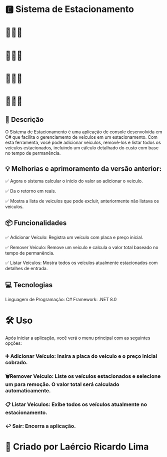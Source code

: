 
# 🅴  Sistema de Estacionamento
# 🚗💨💨
# 🚙💨💨 
# 🚗💨💨 
# 🚙💨💨
## 🚀 Descrição
O Sistema de Estacionamento é uma aplicação de console desenvolvida em C# que facilita o gerenciamento de veículos em um estacionamento. Com esta ferramenta, você pode adicionar veículos, removê-los e listar todos os veículos estacionados, incluindo um cálculo detalhado do custo com base no tempo de permanência.
## 💡 Melhorias e aprimoramento da versão anterior:
✅ Agora o sistema calcular o inicio do valor ao adicionar o veiculo.

✅ Da o retorno em reais.

✅ Mostra a lista de veiculos que pode excluir, anteriormente não listava os veiculos.

## 📦 Funcionalidades
✅ Adicionar Veículo: Registra um veículo com placa e preço inicial.

✅ Remover Veículo: Remove um veículo e calcula o valor total baseado no tempo de permanência.

✅ Listar Veículos: Mostra todos os veículos atualmente estacionados com detalhes de entrada.

## 💻 Tecnologias
Linguagem de Programação: C#
Framework: .NET 8.0


# 🛠️ Uso
Após iniciar a aplicação, você verá o menu principal com as seguintes opções:

### ➕ Adicionar Veículo: Insira a placa do veículo e o preço inicial cobrado.
### 🗑️Remover Veículo: Liste os veículos estacionados e selecione um para remoção. O valor total será calculado automaticamente.
### 📋 Listar  Veículos: Exibe todos os veículos atualmente no estacionamento.
### ↩️ Sair:   Encerra a aplicação.


# 🌟 Criado por Laércio Ricardo Lima

